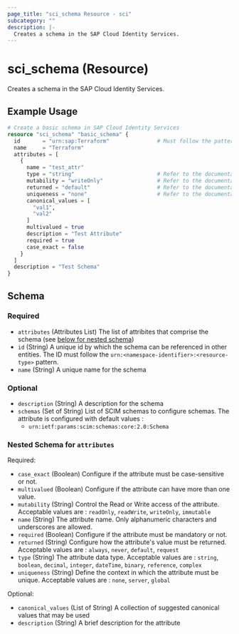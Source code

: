 ```yaml
---
page_title: "sci_schema Resource - sci"
subcategory: ""
description: |-
  Creates a schema in the SAP Cloud Identity Services.
---
```


# sci_schema (Resource)

Creates a schema in the SAP Cloud Identity Services.

## Example Usage

```terraform
# Create a basic schema in SAP Cloud Identity Services
resource "sci_schema" "basic_schema" {
  id       = "urn:sap:Terraform"               # Must follow the pattern : urn:<namespace-identifier>:<resource-type>
  name     = "Terraform"
  attributes = [
    {
      name = "test_attr"
      type = "string"                          # Refer to the documentation for valid values
      mutability = "writeOnly"                 # Refer to the documentation for valid values
      returned = "default"                     # Refer to the documentation for valid values
      uniqueness = "none"                      # Refer to the documentation for valid values
      canonical_values = [
        "val1",
        "val2"
      ]
      multivalued = true
      description = "Test Attribute"
      required = true
      case_exact = false
    } 
  ]
  description = "Test Schema"
}
```

<!-- schema generated by tfplugindocs -->
## Schema

### Required

- `attributes` (Attributes List) The list of attribites that comprise the schema (see [below for nested schema](#nestedatt--attributes))
- `id` (String) A unique id by which the schema can be referenced in other entities. The ID must follow the `urn:<namespace-identifier>:<resource-type>` pattern.
- `name` (String) A unique name for the schema

### Optional

- `description` (String) A description for the schema
- `schemas` (Set of String) List of SCIM schemas to configure schemas. The attribute is configured with default values :
	- `urn:ietf:params:scim:schemas:core:2.0:Schema`

<a id="nestedatt--attributes"></a>
### Nested Schema for `attributes`

Required:

- `case_exact` (Boolean) Configure if the attribute must be case-sensitive or not.
- `multivalued` (Boolean) Configure if the attribute can have more than one value.
- `mutability` (String) Control the Read or Write access of the attribute. Acceptable values are : `readOnly`, `readWrite`, `writeOnly`, `immutable`
- `name` (String) The attribute name. Only alphanumeric characters and underscores are allowed.
- `required` (Boolean) Configure if the attribute must be mandatory or not.
- `returned` (String) Configure how the attribute's value must be returned. Acceptable values are : `always`, `never`, `default`, `request`
- `type` (String) The attribute data type. Acceptable values are : `string`, `boolean`, `decimal`, `integer`, `dateTime`, `binary`, `reference`, `complex`
- `uniqueness` (String) Define the context in which the attribute must be unique. Acceptable values are : `none`, `server`, `global`

Optional:

- `canonical_values` (List of String) A collection of suggested canonical values that may be used
- `description` (String) A brief description for the attribute


